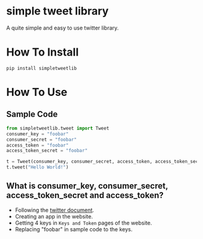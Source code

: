 # simple tweet library
A quite simple and easy to use twitter library.

# How To Install
```
pip install simpletweetlib
```

# How To Use
## Sample Code
```python
from simpletweetlib.tweet import Tweet
consumer_key = "foobar"
consumer_secret = "foobar"
access_token = "foobar"
access_token_secret = "foobar"

t = Tweet(consumer_key, consumer_secret, access_token, access_token_secret)
t.tweet("Hello World!")
```

## What is consumer_key, consumer_secret, access_token_secret and access_token?
* Following the [twitter document](https://developer.twitter.com/en/account/get-started).
* Creating an app in the website.
* Getting 4 keys in `Keys and Token` pages of the website.
* Replacing "foobar" in sample code to the keys.
